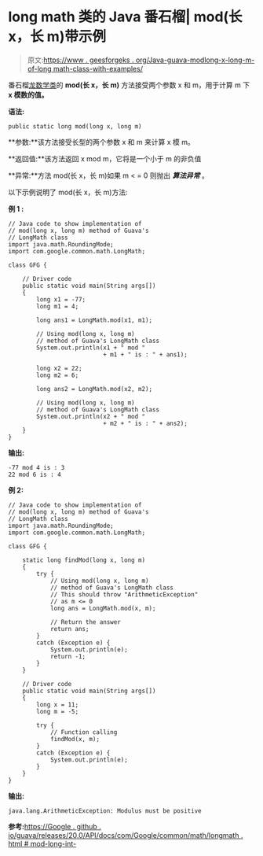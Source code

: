 # long math 类的 Java 番石榴| mod(长 x，长 m)带示例

> 原文:[https://www . geesforgeks . org/Java-guava-modlong-x-long-m-of-long math-class-with-examples/](https://www.geeksforgeeks.org/java-guava-modlong-x-long-m-of-longmath-class-with-examples/)

番石榴[龙数学类](https://www.geeksforgeeks.org/longmath-class-guava-java/)的 **mod(长 x，长 m)** 方法接受两个参数 x 和 m，用于计算 m 下 **x 模数的值。**

**语法:**

```
public static long mod(long x, long m)

```

**参数:**该方法接受长型的两个参数 x 和 m 来计算 x 模 m。

**返回值:**该方法返回 x mod m，它将是一个小于 m 的非负值

**异常:**方法 mod(长 x，长 m)如果 m < = 0 则抛出 ***算法异常*** 。

以下示例说明了 mod(长 x，长 m)方法:

**例 1 :**

```
// Java code to show implementation of
// mod(long x, long m) method of Guava's
// LongMath class
import java.math.RoundingMode;
import com.google.common.math.LongMath;

class GFG {

    // Driver code
    public static void main(String args[])
    {
        long x1 = -77;
        long m1 = 4;

        long ans1 = LongMath.mod(x1, m1);

        // Using mod(long x, long m)
        // method of Guava's LongMath class
        System.out.println(x1 + " mod "
                           + m1 + " is : " + ans1);

        long x2 = 22;
        long m2 = 6;

        long ans2 = LongMath.mod(x2, m2);

        // Using mod(long x, long m)
        // method of Guava's LongMath class
        System.out.println(x2 + " mod "
                           + m2 + " is : " + ans2);
    }
}
```

**输出:**

```
-77 mod 4 is : 3
22 mod 6 is : 4

```

**例 2:**

```
// Java code to show implementation of
// mod(long x, long m) method of Guava's
// LongMath class
import java.math.RoundingMode;
import com.google.common.math.LongMath;

class GFG {

    static long findMod(long x, long m)
    {
        try {
            // Using mod(long x, long m)
            // method of Guava's LongMath class
            // This should throw "ArithmeticException"
            // as m <= 0
            long ans = LongMath.mod(x, m);

            // Return the answer
            return ans;
        }
        catch (Exception e) {
            System.out.println(e);
            return -1;
        }
    }

    // Driver code
    public static void main(String args[])
    {
        long x = 11;
        long m = -5;

        try {
            // Function calling
            findMod(x, m);
        }
        catch (Exception e) {
            System.out.println(e);
        }
    }
}
```

**输出:**

```
java.lang.ArithmeticException: Modulus must be positive

```

**参考:**[https://Google . github . io/guava/releases/20.0/API/docs/com/Google/common/math/longmath . html # mod-long-int-](https://google.github.io/guava/releases/20.0/api/docs/com/google/common/math/LongMath.html#mod-long-int-)